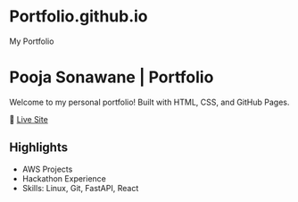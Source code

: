 # Portfolio.github.io
My Portfolio

# Pooja Sonawane | Portfolio

Welcome to my personal portfolio! Built with HTML, CSS, and GitHub Pages.

🔗 [Live Site](https://poojaongit.github.io/Portfolio.github.io/)

## Highlights
- AWS Projects
- Hackathon Experience
- Skills: Linux, Git, FastAPI, React
